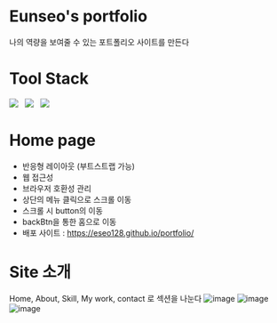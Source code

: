 # Eunseo's portfolio
나의 역량을 보여줄 수 있는 포트폴리오 사이트를 만든다
 
# Tool Stack
<p>
    <img src="https://img.shields.io/badge/JavaScript-F7DF1E?style=flat&logo=JavaScript&logoColor=black"/>&nbsp;&nbsp;
    <img src="https://img.shields.io/badge/HTML-E34F26?style=flat&logo=HTML5&logoColor=white"/>&nbsp;&nbsp;
    <img src="https://img.shields.io/badge/CSS-1572B6?style=flat&logo=CSS3&logoColor=white"/>&nbsp;&nbsp;

# Home page
- 반응형 레이아웃 (부트스트랩 가능)
- 웹 접근성
- 브라우저 호환성 관리
- 상단의 메뉴 클릭으로 스크롤 이동
- 스크롤 시 button의 이동
- backBtn을 통한 홈으로 이동
- 배포 사이트 : https://eseo128.github.io/portfolio/

# Site 소개
 Home, About, Skill, My work, contact 로 섹션을 나눈다
![image](https://user-images.githubusercontent.com/34049770/126151858-55ca83f6-460d-4266-a9b6-3ab767d993ff.png)
 ![image](https://user-images.githubusercontent.com/34049770/126152407-44b80259-11b5-461d-85d9-dc6c5dbe587b.png)
![image](https://user-images.githubusercontent.com/34049770/126152481-e034b284-813f-43cc-a790-4d878d258485.png)



